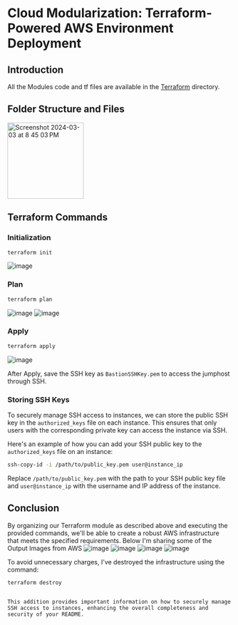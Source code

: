 # Cloud Modularization: Terraform-Powered AWS Environment Deployment

## Introduction
All the Modules code and tf files are available in the [Terraform](https://github.com/ashwaq06/terraform_module_creation/tree/main/Terraform) directory.

## Folder Structure and Files
<img width="171" alt="Screenshot 2024-03-03 at 8 45 03 PM" src="https://github.com/ashwaq06/terraform_module_creation/assets/80192952/37956767-09d3-4379-9ec8-ffae4fb16a02">


## Terraform Commands

### Initialization
```bash
terraform init
```
![image](https://github.com/ashwaq06/terraform_module_creation/assets/80192952/759812b4-39c2-4649-9a34-102ea5ccc534)


### Plan
```bash
terraform plan
```
![image](https://github.com/ashwaq06/terraform_module_creation/assets/80192952/be1f2c37-1715-4216-9568-b5610751d284)
![image](https://github.com/ashwaq06/terraform_module_creation/assets/80192952/28cfcd00-0841-4cc2-8d30-84877acaf4f0)


### Apply
```bash
terraform apply
```
![image](https://github.com/ashwaq06/terraform_module_creation/assets/80192952/c00d646e-899d-41b8-94fe-95ab241e14f9)

After Apply, save the SSH key as `BastionSSHKey.pem` to access the jumphost through SSH.

### Storing SSH Keys
To securely manage SSH access to instances, we can store the public SSH key in the `authorized_keys` file on each instance. This ensures that only users with the corresponding private key can access the instance via SSH.

Here's an example of how you can add your SSH public key to the `authorized_keys` file on an instance:

```bash
ssh-copy-id -i /path/to/public_key.pem user@instance_ip
```

Replace `/path/to/public_key.pem` with the path to your SSH public key file and `user@instance_ip` with the username and IP address of the instance.

## Conclusion
By organizing our Terraform module as described above and executing the provided commands, we'll be able to create a robust AWS infrastructure that meets the specified requirements. 
Below I'm sharing some of the Output Images from AWS
![image](https://github.com/ashwaq06/terraform_module_creation/assets/80192952/6d76ddd9-2c30-40a6-8ec1-ec3d9145187a)
![image](https://github.com/ashwaq06/terraform_module_creation/assets/80192952/30685559-2542-44e0-a6f4-f79592252e15)
![image](https://github.com/ashwaq06/terraform_module_creation/assets/80192952/50d3ed48-8ed5-41a3-b35e-5e8c555894eb)
![image](https://github.com/ashwaq06/terraform_module_creation/assets/80192952/76a69ee4-8c96-4e64-a3b9-ec5519b2376d)

To avoid unnecessary charges, I've destroyed the infrastructure using the command:
```bash
terraform destroy
```

```

This addition provides important information on how to securely manage SSH access to instances, enhancing the overall completeness and security of your README.
